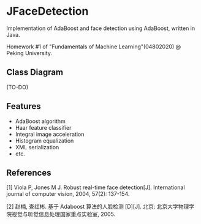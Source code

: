 # JFaceDetection

Implementation of AdaBoost and face detection using AdaBoost, written in Java.

Homework #1 of "Fundamentals of Machine Learning"(04802020) @ Peking University.

## Class Diagram

(TO-DO)

## Features

- AdaBoost algorithm
- Haar feature classifier
- Integral image acceleration
- Histogram equalization
- XML serialization
- etc.

## References

[1] Viola P, Jones M J. Robust real-time face detection[J]. International journal of computer vision, 2004, 57(2): 137-154.

[2] 赵楠, 查红彬. 基于 Adaboost 算法的人脸检测 [D][J]. 北京: 北京大学物理学院视觉与听觉信息处理国家重点实验室, 2005.